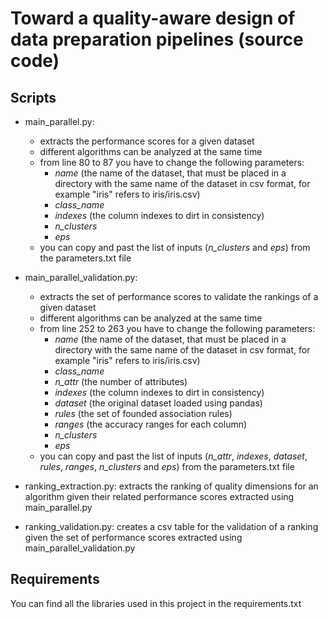 # Toward a quality-aware design of data preparation pipelines (source code)

## Scripts

- main_parallel.py:
  - extracts the performance scores for a given dataset
  - different algorithms can be analyzed at the same time
  - from line 80 to 87 you have to change the following parameters:
    - _name_ (the name of the dataset, that must be placed in a directory with the same name of the dataset in csv format, for example "iris" refers to iris/iris.csv)
    - _class_name_
    - _indexes_ (the column indexes to dirt in consistency)
    - _n_clusters_
    - _eps_
  - you can copy and past the list of inputs (_n_clusters_ and _eps_) from the parameters.txt file

- main_parallel_validation.py:
  - extracts the set of performance scores to validate the rankings of a given dataset
  - different algorithms can be analyzed at the same time
  - from line 252 to 263 you have to change the following parameters:
    - _name_ (the name of the dataset, that must be placed in a directory with the same name of the dataset in csv format, for example "iris" refers to iris/iris.csv)
    - _class_name_
    - _n_attr_ (the number of attributes)
    - _indexes_ (the column indexes to dirt in consistency)
    - _dataset_ (the original dataset loaded using pandas)
    - _rules_ (the set of founded association rules)
    - _ranges_ (the accuracy ranges for each column)
    - _n_clusters_
    - _eps_
  - you can copy and past the list of inputs (_n_attr_, _indexes_, _dataset_, _rules_, _ranges_, _n_clusters_ and _eps_) from the parameters.txt file

- ranking_extraction.py: extracts the ranking of quality dimensions for an algorithm given their related performance scores extracted using main_parallel.py

- ranking_validation.py: creates a csv table for the validation of a ranking given the set of performance scores extracted using main_parallel_validation.py

## Requirements
You can find all the libraries used in this project in the requirements.txt